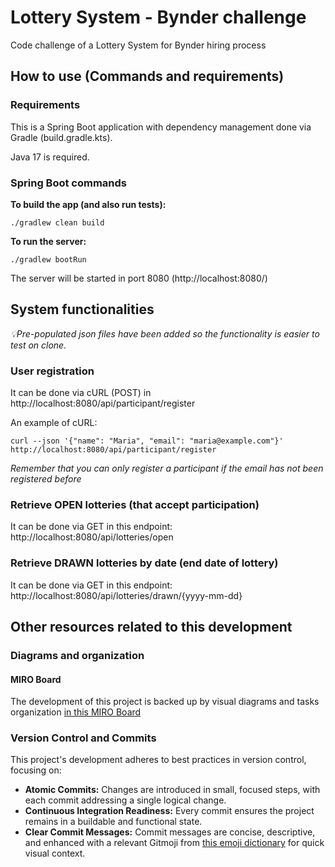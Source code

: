 # Lottery System - Bynder challenge
Code challenge of a Lottery System for Bynder hiring process

## How to use (Commands and requirements)

### Requirements
This is a Spring Boot application with dependency management done via Gradle (build.gradle.kts).

Java 17 is required.

### Spring Boot commands
**To build the app (and also run tests):** 

`./gradlew clean build`

**To run the server:** 

`./gradlew bootRun`

The server will be started in port 8080 (http://localhost:8080/)

## System functionalities

_💡Pre-populated json files have been added so the functionality is easier to test on clone._

### User registration

It can be done via cURL (POST) in  http://localhost:8080/api/participant/register

An example of cURL:

`curl --json '{"name": "Maria", "email": "maria@example.com"}' http://localhost:8080/api/participant/register
`

_Remember that you can only register a participant if the email has not been registered before_

### Retrieve OPEN lotteries (that accept participation)

It can be done via GET in this endpoint: http://localhost:8080/api/lotteries/open

### Retrieve DRAWN lotteries by date (end date of lottery)
It can be done via GET in this endpoint: http://localhost:8080/api/lotteries/drawn/{yyyy-mm-dd}

## Other resources related to this development

### Diagrams and organization
#### MIRO Board
The development of this project is backed up by visual diagrams and tasks organization
[in this MIRO Board](https://miro.com/app/board/uXjVIkTX1yU=/?share_link_id=960275875808)

### Version Control and Commits

This project's development adheres to best practices in version control, focusing on:

* **Atomic Commits:** Changes are introduced in small, focused steps, with each commit addressing a single logical change.
* **Continuous Integration Readiness:** Every commit ensures the project remains in a buildable and functional state.
* **Clear Commit Messages:** Commit messages are concise, descriptive, and enhanced with a relevant Gitmoji from [this emoji dictionary](https://gitmoji.dev/) for quick visual context.